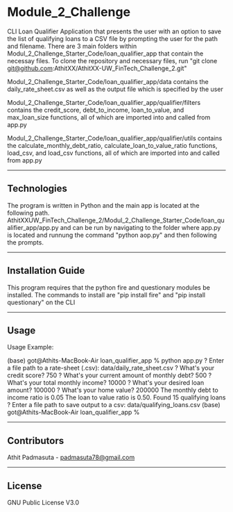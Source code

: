 # Module_2_Challenge

CLI Loan Qualifier Application that presents the user with an option to save the list of qualifying loans to a CSV file by prompting the user for the path and filename.  There are 3 main folders within Modul_2_Challenge_Starter_Code/loan_qualifier_app that contain the necessay files.
To clone the repository and necessary files, run "git clone git@github.com:AthitXX/AthitXX-UW_FinTech_Challenge_2.git"

Modul_2_Challenge_Starter_Code/loan_qualifier_app/data contains the daily_rate_sheet.csv as well as the output file which is specified by the user

Modul_2_Challenge_Starter_Code/loan_qualifier_app/qualifier/filters contains the credit_score, debt_to_income, loan_to_value, and max_loan_size functions, all of which are imported into and called from app.py

Modul_2_Challenge_Starter_Code/loan_qualifier_app/qualifier/utils contains the calculate_monthly_debt_ratio, calculate_loan_to_value_ratio functions, load_csv, and load_csv functions, all of which are imported into and called from app.py



---

## Technologies

The program is written in Python and the main app is located at the following path. AthitXXUW_FinTech_Challenge_2/Modul_2_Challenge_Starter_Code/loan_qualifier_app/app.py
and can be run by navigating to the folder where app.py is located and runnung the command "python aop.py" and then following the prompts.


---

## Installation Guide

This program requires that the python fire and questionary modules be installed.
The commands to install are "pip install fire" and "pip install questionary" on the CLI

---

## Usage

Usage Example:

(base) got@Athits-MacBook-Air loan_qualifier_app % python app.py
? Enter a file path to a rate-sheet (.csv): data/daily_rate_sheet.csv
? What's your credit score? 750
? What's your current amount of monthly debt? 500
? What's your total monthly income? 10000
? What's your desired loan amount? 100000
? What's your home value? 200000
The monthly debt to income ratio is 0.05
The loan to value ratio is 0.50.
Found 15 qualifying loans
? Enter a file path to save output to a csv: data/qualifying_loans.csv
(base) got@Athits-MacBook-Air loan_qualifier_app % 


---

## Contributors

Athit Padmasuta - padmasuta78@gmail.com

---

## License

GNU Public License V3.0